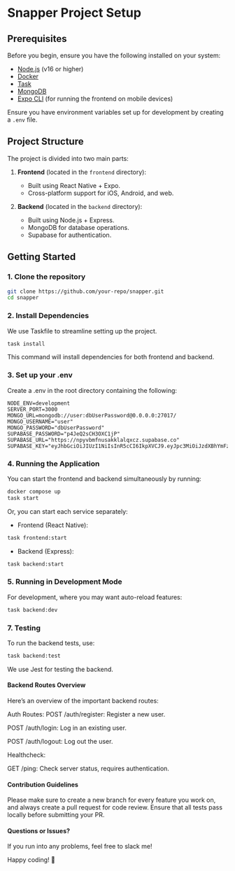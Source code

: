 # Snapper Project Setup

## Prerequisites

Before you begin, ensure you have the following installed on your system:

- [Node.js](https://nodejs.org/) (v16 or higher)
- [Docker](https://www.docker.com/)
- [Task](https://taskfile.dev/)
- [MongoDB](https://www.mongodb.com/docs/manual/installation/)
- [Expo CLI](https://docs.expo.dev/get-started/installation/) (for running the
  frontend on mobile devices)

Ensure you have environment variables set up for development by creating a
`.env` file.

## Project Structure

The project is divided into two main parts:

1. **Frontend** (located in the `frontend` directory):

   - Built using React Native + Expo.
   - Cross-platform support for iOS, Android, and web.

2. **Backend** (located in the `backend` directory):
   - Built using Node.js + Express.
   - MongoDB for database operations.
   - Supabase for authentication.

## Getting Started

### 1. Clone the repository

```bash
git clone https://github.com/your-repo/snapper.git
cd snapper
```

### 2. Install Dependencies

We use Taskfile to streamline setting up the project.

```bash
task install
```

This command will install dependencies for both frontend and backend.

### 3. Set up your .env

Create a .env in the root directory containing the following:

```
NODE_ENV=development
SERVER_PORT=3000
MONGO_URL=mongodb://user:dbUserPassword@0.0.0.0:27017/
MONGO_USERNAME="user"
MONGO_PASSWORD="dbUserPassword"
SUPABASE_PASSWORD="p4JeQ2sCH3OXC1jP"
SUPABASE_URL="https://npyvbmfnusakklalqxcz.supabase.co"
SUPABASE_KEY="eyJhbGciOiJIUzI1NiIsInR5cCI6IkpXVCJ9.eyJpc3MiOiJzdXBhYmFzZSIsInJlZiI6Im5weXZibWZudXNha2tsYWxxeGN6Iiwicm9sZSI6ImFub24iLCJpYXQiOjE3MjkyODg2MTgsImV4cCI6MjA0NDg2NDYxOH0.P_gUi5uPuALkeXtHeWKYrPDVaIyESW5BQS_NvdvRkNs"
```

### 4. Running the Application

You can start the frontend and backend simultaneously by running:

```bash
docker compose up
task start
```

Or, you can start each service separately:

- Frontend (React Native):

```bash
task frontend:start
```

- Backend (Express):

```bash
task backend:start
```

### 5. Running in Development Mode

For development, where you may want auto-reload features:

```bash
task backend:dev
```

### 7. Testing

To run the backend tests, use:

```bash
task backend:test
```

We use Jest for testing the backend.

#### Backend Routes Overview

Here’s an overview of the important backend routes:

Auth Routes: POST /auth/register: Register a new user.

POST /auth/login: Log in an existing user.

POST /auth/logout: Log out the user.

Healthcheck:

GET /ping: Check server status, requires authentication.

#### Contribution Guidelines

Please make sure to create a new branch for every feature you work on, and
always create a pull request for code review. Ensure that all tests pass locally
before submitting your PR.

#### Questions or Issues?

If you run into any problems, feel free to slack me!

Happy coding! 🐠
